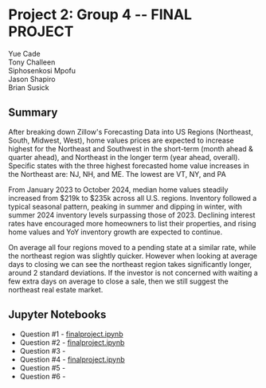 # Project 2: Group 4 -- FINAL PROJECT

Yue Cade \
Tony Challeen \
Siphosenkosi Mpofu \
Jason Shapiro \
Brian Susick

## Summary

After breaking down Zillow's Forecasting Data into US Regions (Northeast, South, Midwest, West), home values prices are expected to increase highest for the Northeast and Southwest in the short-term (month ahead & quarter ahead), and Northeast in the longer term (year ahead, overall). Specific states with the three highest forecasted home value increases in the Northeast are: NJ, NH, and ME. The lowest are VT, NY, and PA

From January 2023 to October 2024, median home values steadily increased from $219k to $235k across all U.S. regions. Inventory followed a typical seasonal pattern, peaking in summer and dipping in winter, with summer 2024 inventory levels surpassing those of 2023. Declining interest rates have encouraged more homeowners to list their properties, and rising home values and YoY inventory growth are expected to continue.

On average all four regions moved to a pending state at a similar rate, while the northeast region was slightly quicker. However when looking at average days to closing we can see the northeast region takes significantly longer, around 2 standard deviations. If the investor is not concerned with waiting a few extra days on average to close a sale, then we still suggest the northeast real estate market.

## Jupyter Notebooks

- Question #1 - [finalproject.ipynb](./finalproject.ipynb)
- Question #2 - [finalproject.ipynb](./finalproject.ipynb)
- Question #3 -
- Question #4 - [finalproject.ipynb](./finalproject.ipynb)
- Question #5 -
- Question #6 -
